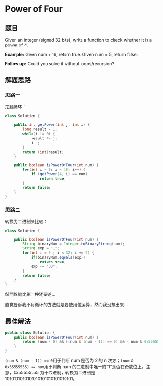 # Power of Four

## 题目

Given an integer (signed 32 bits), write a function to check whether it is a power of 4.

**Example:**
Given num = 16, return true. Given num = 5, return false.

**Follow up:** Could you solve it without loops/recursion? 

## 解题思路

### 思路一

无脑循环：

```java
class Solution {
    
    public int getPower(int j, int i) {
        long result = 1;
        while(i != 0) {
            result *= j;
            i--;
        }
        return (int)result;
    }

    public boolean isPowerOfFour(int num) {
        for(int i = 0; i < 16; i++) {
            if (getPower(4, i) == num) 
                return true;
        }
        return false;
    }
}
```

### 思路二

转换为二进制来比较：

```java
class Solution {

    public boolean isPowerOfFour(int num) {
        String binaryNum = Integer.toBinaryString(num);
        String exp = "1";
        for(int i = 0 ; i < 32; i += 2) {
            if(binaryNum.equals(exp))
                return true;
            exp += "00";
        }
        return false;
    }
}
```
然而性能比第一种还要差...

直觉告诉我不用循环的方法就是要使用位运算，然而我没想出来...

## 最佳解法

```java
public class Solution {
    public boolean isPowerOfFour(int num) {
        return (num > 0) && ((num & (num - 1)) == 0) && ((num & 0x55555555) == num);
    }
}
```

`(num & (num - 1)) == 0`用于判断 num 是否为 2 的 n 次方；`(num & 0x55555555) == num`用于判断 num 的二进制中唯一的"1"是否在奇数位上。注意，0x55555555 为十六进制，转换为二进制是 1010101010101010101010101010101。
